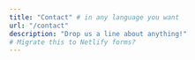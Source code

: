 ```yaml
---
title: "Contact" # in any language you want
url: "/contact"
description: "Drop us a line about anything!"
# Migrate this to Netlify forms?
---
```

<div class="pipedriveWebForms" data-pd-webforms="https://webforms.pipedrive.com/f/1wA2H8r6P9OK1sVqAnV1lDRyquh9brWpozEkffIw3vsfrUxvmbAFDSqO6IZMwsoQr"><script src="https://webforms.pipedrive.com/f/loader"></script></div>
